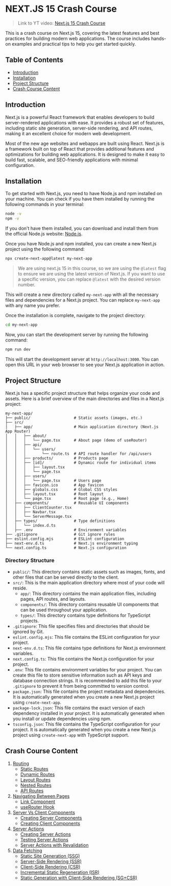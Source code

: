 # NEXT.JS 15 Crash Course

> Link to YT video: [Next.js 15 Crash Course](https://www.youtube.com/watch?v=###)

This is a crash course on Next.js 15, covering the latest features and best practices for building modern web applications. The course includes hands-on examples and practical tips to help you get started quickly.

## Table of Contents

- [Introduction](#introduction)
- [Installation](#installation)
- [Project Structure](#project-structure)
- [Crash Course Content](#crash-course-content)

## Introduction

Next.js is a powerful React framework that enables developers to build server-rendered applications with ease. It provides a robust set of features, including static site generation, server-side rendering, and API routes, making it an excellent choice for modern web development.

Most of the new age websites and webapps are built using React. Next.js is a framework built on top of React that provides additional features and optimizations for building web applications. It is designed to make it easy to build fast, scalable, and SEO-friendly applications with minimal configuration.

## Installation

To get started with Next.js, you need to have Node.js and npm installed on your machine. You can check if you have them installed by running the following commands in your terminal:

```bash
node -v
npm -v
```

If you don't have them installed, you can download and install them from the official Node.js website: [Node.js](https://nodejs.org/).

Once you have Node.js and npm installed, you can create a new Next.js project using the following command:

```bash
npx create-next-app@latest my-next-app
```

> We are using next.js 15 in this course, so we are using the `@latest` flag to ensure we are using the latest version of Next.js. If you want to use a specific version, you can replace `@latest` with the desired version number.

This will create a new directory called `my-next-app` with all the necessary files and dependencies for a Next.js project. You can replace `my-next-app` with any name you prefer.

Once the installation is complete, navigate to the project directory:

```bash
cd my-next-app
```

Now, you can start the development server by running the following command:

```bash
npm run dev
```

This will start the development server at `http://localhost:3000`. You can open this URL in your web browser to see your Next.js application in action.

## Project Structure

Next.js has a specific project structure that helps organize your code and assets. Here is a brief overview of the main directories and files in a Next.js project:

```
my-next-app/
├── public/                   # Static assets (images, etc.)
├── src/
│   ├── app/                  # Main application directory (Next.js App Router)
│   │   ├── about/
│   │   │   └── page.tsx      # About page (demo of useRouter)
│   │   ├── api/
│   │   │   └── users/
│   │   │       └── route.ts  # API route handler for /api/users
│   │   ├── products/         # Products page
│   │   ├── [id]/             # Dynamic route for individual items
│   │   │   ├── layout.tsx
│   │   │   └── page.tsx
│   │   ├── users/
│   │   │   └── page.tsx      # Users page
│   │   ├── favicon.ico       # App favicon
│   │   ├── globals.css       # Global CSS styles
│   │   ├── layout.tsx        # Root layout
│   │   └── page.tsx          # Root page (e.g., Home)
│   ├── components/           # Reusable UI components
│   │   ├── ClientCounter.tsx
│   │   ├── Navbar.tsx
│   │   └── ServerMessage.tsx
│   ├── types/                # Type definitions
│   │   └── index.d.ts
│   ├── .env                  # Environment variables
├── .gitignore                # Git ignore rules
├── eslint.config.mjs         # ESLint configuration
├── next-env.d.ts             # Next.js environment typing
└── next.config.ts            # Next.js configuration
```

### Directory Structure

- `public/`: This directory contains static assets such as images, fonts, and other files that can be served directly to the client.
- `src/`: This is the main application directory where most of your code will reside.
  - `app/`: This directory contains the main application files, including pages, API routes, and layouts.
  - `components/`: This directory contains reusable UI components that can be used throughout your application.
  - `types/`: This directory contains type definitions for TypeScript projects.
- `.gitignore`: This file specifies files and directories that should be ignored by Git.
- `eslint.config.mjs`: This file contains the ESLint configuration for your project.
- `next-env.d.ts`: This file contains type definitions for Next.js environment variables.
- `next.config.ts`: This file contains the Next.js configuration for your project.
- `.env`: This file contains environment variables for your project. You can create this file to store sensitive information such as API keys and database connection strings. It is recommended to add this file to your `.gitignore` to prevent it from being committed to version control.
- `package.json`: This file contains the project metadata and dependencies. It is automatically generated when you create a new Next.js project using `create-next-app`.
- `package-lock.json`: This file contains the exact version of each dependency installed in your project. It is automatically generated when you install or update dependencies using npm.
- `tsconfig.json`: This file contains the TypeScript configuration for your project. It is automatically generated when you create a new Next.js project using `create-next-app` with TypeScript support.

## Crash Course Content

1. [Routing](#routing)
   - [Static Routes](#)
   - [Dynamic Routes](#)
   - [Layout Routes](#)
   - [Nested Routes](#)
   - [API Routes](#)
2. [Navigating Between Pages](#)
   - [Link Component](#)
   - [useRouter Hook](#)
3. [Server Vs Client Components](#)
   - [Creating Server Components](#)
   - [Creating Client Components](#)
4. [Server Actions](#)
   - [Creating Server Actions](#)
   - [Testing Server Actions](#)
   - [Server Actions with Revalidation](#)
5. [Data Fetching](#)
   - [Static Site Generation (SSG)](#)
   - [Server-Side Rendering (SSR)](#)
   - [Client-Side Rendering (CSR)](#)
   - [Incremental Static Regeneration (ISR)](#)
   - [Static Generation with Client-Side Rendering (SG+CSR)](#)
